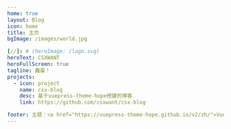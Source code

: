 ```yaml
---
home: true
layout: Blog
icon: home
title: 主页
bgImage: /images/world.jpg

[//]: # (heroImage: /logo.svg)
heroText: CSXWANT
heroFullScreen: true
tagline: 蠢蛋！
projects:
  - icon: project
    name: csx-blog
    desc: 基于vuepress-theme-hope搭建的博客
    link: https://github.com/csxwant/csx-blog

footer: 主题：<a href="https://vuepress-theme-hope.github.io/v2/zh/">VuePress Theme Hope</a>
---
```

